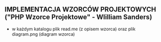 
## IMPLEMENTACJA WZORCÓW PROJEKTOWYCH ("PHP Wzorce Projektowe" - WIilliam Sanders)
- w każdym katalogu plik read.me (z opisem wzorca) oraz plik diagram.png (diagram wzorca)